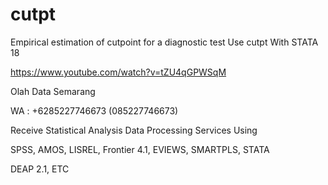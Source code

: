 # cutpt
Empirical estimation of cutpoint for a diagnostic test Use cutpt With STATA 18

https://www.youtube.com/watch?v=tZU4qGPWSqM

Olah Data Semarang

WA : +6285227746673 (085227746673)

Receive Statistical Analysis Data Processing Services Using

SPSS, AMOS, LISREL, Frontier 4.1, EVIEWS, SMARTPLS, STATA

DEAP 2.1, ETC
